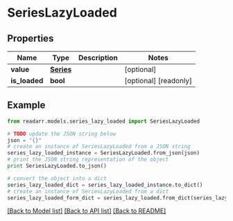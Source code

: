 # SeriesLazyLoaded


## Properties
Name | Type | Description | Notes
------------ | ------------- | ------------- | -------------
**value** | [**Series**](Series.md) |  | [optional] 
**is_loaded** | **bool** |  | [optional] [readonly] 

## Example

```python
from readarr.models.series_lazy_loaded import SeriesLazyLoaded

# TODO update the JSON string below
json = "{}"
# create an instance of SeriesLazyLoaded from a JSON string
series_lazy_loaded_instance = SeriesLazyLoaded.from_json(json)
# print the JSON string representation of the object
print SeriesLazyLoaded.to_json()

# convert the object into a dict
series_lazy_loaded_dict = series_lazy_loaded_instance.to_dict()
# create an instance of SeriesLazyLoaded from a dict
series_lazy_loaded_form_dict = series_lazy_loaded.from_dict(series_lazy_loaded_dict)
```
[[Back to Model list]](../README.md#documentation-for-models) [[Back to API list]](../README.md#documentation-for-api-endpoints) [[Back to README]](../README.md)


